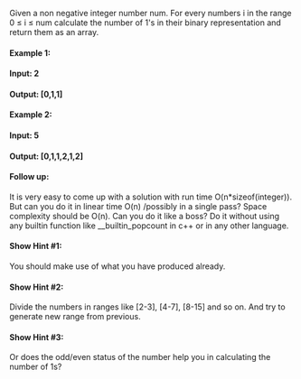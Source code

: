Given a non negative integer number num. For every numbers i in the range 0 ≤ i ≤ num calculate the number of 1's in their binary representation and return them as an array.

#### Example 1:

#### Input: 2
#### Output: [0,1,1]
#### Example 2:

#### Input: 5
#### Output: [0,1,1,2,1,2]
#### Follow up:

It is very easy to come up with a solution with run time O(n*sizeof(integer)). But can you do it in linear time O(n) /possibly in a single pass?
Space complexity should be O(n).
Can you do it like a boss? Do it without using any builtin function like __builtin_popcount in c++ or in any other language.

#### Show Hint #1:
You should make use of what you have produced already.

#### Show Hint #2:
Divide the numbers in ranges like [2-3], [4-7], [8-15] and so on. And try to generate new range from previous.

#### Show Hint #3:
Or does the odd/even status of the number help you in calculating the number of 1s?
